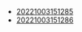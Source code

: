 - [20221003151285](/zet/20221003151285/README.md)
- [20221003151286](/zet/20221003151286/README.md)
